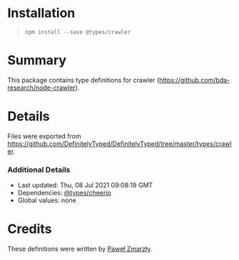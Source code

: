 # Installation
> `npm install --save @types/crawler`

# Summary
This package contains type definitions for crawler (https://github.com/bda-research/node-crawler).

# Details
Files were exported from https://github.com/DefinitelyTyped/DefinitelyTyped/tree/master/types/crawler.

### Additional Details
 * Last updated: Thu, 08 Jul 2021 09:08:19 GMT
 * Dependencies: [@types/cheerio](https://npmjs.com/package/@types/cheerio)
 * Global values: none

# Credits
These definitions were written by [Paweł Zmarzły](https://github.com/pzmarzly).
